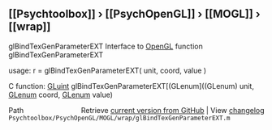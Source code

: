 ## [[Psychtoolbox]] &#8250; [[PsychOpenGL]] &#8250; [[MOGL]] &#8250; [[wrap]]

glBindTexGenParameterEXT  Interface to [OpenGL](OpenGL) function glBindTexGenParameterEXT  
  
usage:  r = glBindTexGenParameterEXT( unit, coord, value )  
  
C function:  [GLuint](GLuint) glBindTexGenParameterEXT[(GLenum]((GLenum) unit, [GLenum](GLenum) coord, [GLenum](GLenum) value)  




<div class="code_header" style="text-align:right;">
  <span style="float:left;">Path&nbsp;&nbsp;</span> <span class="counter">Retrieve <a href=
  "https://raw.github.com/Psychtoolbox-3/Psychtoolbox-3/beta/Psychtoolbox/PsychOpenGL/MOGL/wrap/glBindTexGenParameterEXT.m">current version from GitHub</a> | View <a href=
  "https://github.com/Psychtoolbox-3/Psychtoolbox-3/commits/beta/Psychtoolbox/PsychOpenGL/MOGL/wrap/glBindTexGenParameterEXT.m">changelog</a></span>
</div>
<div class="code">
  <code>Psychtoolbox/PsychOpenGL/MOGL/wrap/glBindTexGenParameterEXT.m</code>
</div>

